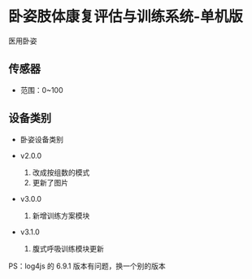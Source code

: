 <!--
 * @Author      : Mr.bin
 * @Date        : 2022-10-08 10:52:08
 * @LastEditTime: 2023-10-23 11:14:09
 * @Description : energy-n14-e13-standalone-prone-position-spine
-->

# 卧姿肢体康复评估与训练系统-单机版

医用卧姿

## 传感器

- 范围：0~100

## 设备类别

- 卧姿设备类别

- v2.0.0
  1. 改成按组数的模式
  2. 更新了图片
- v3.0.0
  1. 新增训练方案模块
- v3.1.0
  1. 腹式呼吸训练模块更新

PS：log4js 的 6.9.1 版本有问题，换一个别的版本

